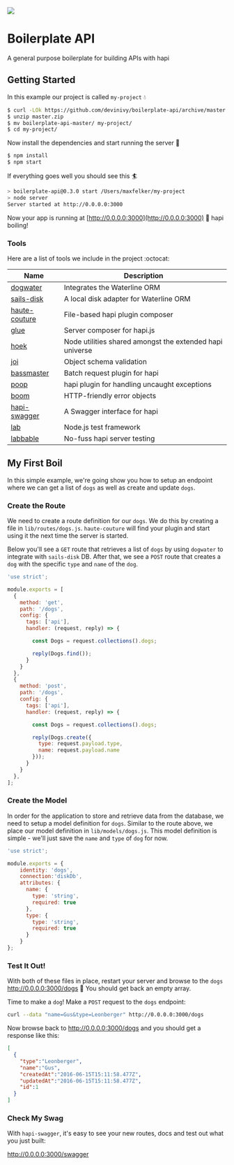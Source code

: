 <img src="http://i.imgur.com/LKv5XMA.jpg" />

# Boilerplate API

A general purpose boilerplate for building APIs with hapi

## Getting Started
In this example our project is called `my-project` :droplet:

```bash
$ curl -LOk https://github.com/devinivy/boilerplate-api/archive/master.zip
$ unzip master.zip
$ mv boilerplate-api-master/ my-project/
$ cd my-project/
```

Now install the dependencies and start running the server :ocean:

```bash
$ npm install
$ npm start
```

If everything goes well you should see this :surfer:

```bash
> boilerplate-api@0.3.0 start /Users/maxfelker/my-project
> node server
Server started at http://0.0.0.0:3000
```

Now your app is running at [http://0.0.0.0:3000](http://0.0.0.0:3000) :potable_water: hapi boiling!

### Tools
Here are a list of tools we include in the project :octocat:

Name | Description
------------ | -------------
[dogwater](https://github.com/devinivy/dogwater) | Integrates the Waterline ORM  
[sails-disk](https://github.com/balderdashy/sails-disk) | A local disk adapter for Waterline ORM
[haute-couture](https://github.com/devinivy/haute-couture) | File-based hapi plugin composer
[glue](https://github.com/hapijs/glue) | Server composer for hapi.js
[hoek](https://github.com/hapijs/hoek) | Node utilities shared amongst the extended hapi universe
[joi](https://github.com/hapijs/joi) | Object schema validation
[bassmaster](https://github.com/hapijs/bassmaster) | Batch request plugin for hapi
[poop](https://github.com/hapijs/poop) | hapi plugin for handling uncaught exceptions
[boom](https://github.com/hapijs/boom) | HTTP-friendly error objects
[hapi-swagger](https://github.com/glennjones/hapi-swagger) | A Swagger interface for hapi
[lab](https://github.com/hapijs/lab) | Node.js test framework
[labbable](https://github.com/devinivy/labbable) | No-fuss hapi server testing

## My First Boil
In this simple example, we're going show you how to setup an endpoint where we can get a list of `dogs` as well as
 create and update `dogs`.

### Create the Route
We need to create a route definition for our `dogs`. We do this by creating a file in `lib/routes/dogs.js`. `haute-couture` will find your plugin and start using it the next time the server is started.

Below you'll see a `GET` route that retrieves a list of `dogs`
by using `dogwater` to integrate with `sails-disk` DB. After that, we see a `POST` route that creates a `dog` with the specific `type` and `name` of the `dog`.

```js
'use strict';

module.exports = [
  {
    method: 'get',
    path: '/dogs',
    config: {
      tags: ['api'],
      handler: (request, reply) => {

        const Dogs = request.collections().dogs;

        reply(Dogs.find());
      }
    }
  },
  {
    method: 'post',
    path: '/dogs',
    config: {
      tags: ['api'],
      handler: (request, reply) => {

        const Dogs = request.collections().dogs;

        reply(Dogs.create({
          type: request.payload.type,
          name: request.payload.name
        }));
      }
    }
  },
];
```

### Create the Model

In order for the application to store and retrieve data from the database, we need to setup a model definition for `dogs`.
Similar to the route above, we place our model definition in `lib/models/dogs.js`. This model definition is simple - we'll
just save the `name` and `type` of `dog` for now.

```js
'use strict';

module.exports = {
    identity: 'dogs',
    connection:'diskDb',
    attributes: {
      name: {
        type: 'string',
        required: true
      },
      type: {
        type: 'string',
        required: true
      }
    }
};
```

### Test It Out!
With both of these files in place, restart your server and browse to the `dogs` http://0.0.0.0:3000/dogs :dog: You should get back an empty array.

Time to make a `dog`! Make a `POST` request to the `dogs` endpoint:

```bash
curl --data "name=Gus&type=Leonberger" http://0.0.0.0:3000/dogs
```

Now browse back to http://0.0.0.0:3000/dogs and you should get a response like this:

```json
[
  {
    "type":"Leonberger",
    "name":"Gus",
    "createdAt":"2016-06-15T15:11:58.477Z",
    "updatedAt":"2016-06-15T15:11:58.477Z",
    "id":1
  }
]
```

### Check My Swag
With `hapi-swagger`, it's easy to see your new routes, docs and test out what you just built:

http://0.0.0.0:3000/swagger

